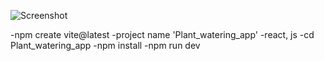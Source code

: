 ![Screenshot](https://raw.githubusercontent.com/leslieyjkim/botanical_concierge/36ab5441d4bd5d1d2d8888dafec039fd5a012025/Version%231.%20Main_Page.png)

-npm create vite@latest
-project name 'Plant_watering_app'
-react, js 
-cd Plant_watering_app
-npm install
-npm run dev
